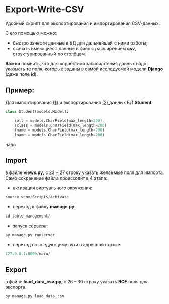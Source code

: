 # Export-Write-CSV

Удобный скрипт для экспортирования и импортирования CSV-данных.  

С его помощью можно:

- быстро занести данные в БД для дальнейшей с ними работы;
- скачать имеющиеся данные в файл с расширением **csv**, структурированный по столбцам.  

**Важно** помнить, что для корректной записи/чтения данных надо указыать те поля, которые заданы в самой исследуемой модели **Django** (даже поле **id**).

## Пример:

Для импортирования [(1)](#Import) и экспортирования [(2) ](#Export) данных БД **Student**
<a name="Import"/><a name="Export"/>

```py
class Student(models.Model):

    roll = models.CharField(max_length=200)
    sclass = models.CharField(max_length=200)
    fname = models.CharField(max_length=200)
    lname = models.CharField(max_length=200)
```

надо

## Import

в файле **views.py**, с 23 – 27 строку указать желаемые поля для импорта. Само сохранение файла происходит в 4 этапа:

- активация виртуального окружения:

```py
source venv/Scripts/activate
```  

- переход к файлу **manage.py**:

```py
cd table_management/
```

- запуск сервера:

```py
py manage.py runserver
```

- переход по следующему пути в адресной строке:

```py
127.0.0.1:8000/main/
```

## Export

в файле **load_data_csv.py**, с 26 – 30 строку указать **ВСЕ** поля для экспорта.

```py
py manage.py load_data_csv
```
